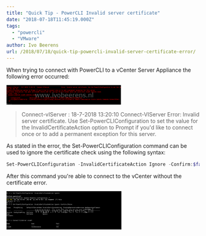 ```yaml
---
title: "Quick Tip - PowerCLI Invalid server certificate"
date: "2018-07-18T11:45:19.000Z"
tags: 
  - "powercli"
  - "VMware"
author: Ivo Beerens
url: /2018/07/18/quick-tip-powercli-invalid-server-certificate-error/
---
```


When trying to connect with PowerCLI to a vCenter Server Appliance the following error occurred:

[![](images/powerclo-300x51.png)](images/powerclo.png)

> Connect-vIServer : 18-7-2018 13:20:10 Connect-VIServer Error: Invalid server certificate. Use Set-PowerCLIConfiguration to set the value for the InvalidCertificateAction option to Prompt if you'd like to connect once or to add a permanent exception for this server.

As stated in the error, the Set-PowerCLIConfiguration command can be used to ignore the certificate check using the following syntax:

```powershell  
Set-PowerCLIConfiguration -InvalidCertificateAction Ignore -Confirm:$false  
```

After this command you're able to connect to the vCenter without the certificate error.

[![](images/2-300x100.png)](images/2.png)